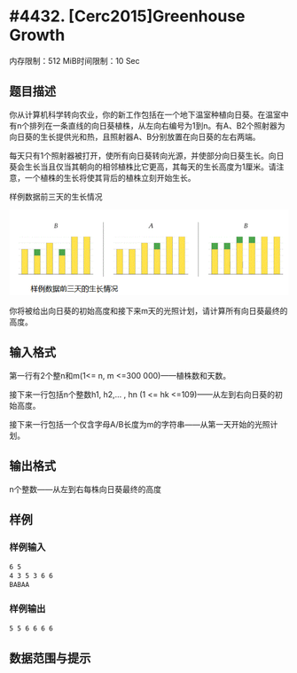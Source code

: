 # #4432. [Cerc2015]Greenhouse Growth

内存限制：512 MiB时间限制：10 Sec

## 题目描述

你从计算机科学转向农业，你的新工作包括在一个地下温室种植向日葵。在温室中有n个排列在一条直线的向日葵植株，从左向右编号为1到n。有A、B2个照射器为向日葵的生长提供光和热，且照射器A、B分别放置在向日葵的左右两端。

每天只有1个照射器被打开，使所有向日葵转向光源，并使部分向日葵生长。向日葵会生长当且仅当其朝向的相邻植株比它更高，其每天的生长高度为1厘米。请注意，一个植株的生长将使其背后的植株立刻开始生长。

样例数据前三天的生长情况

![](upload/201603/aa(1).gif)

你将被给出向日葵的初始高度和接下来m天的光照计划，请计算所有向日葵最终的高度。

## 输入格式

第一行有2个整n和m(1<= n, m <=300 000)&mdash;&mdash;植株数和天数。

接下来一行包括n个整数h1, h2,&hellip; , hn (1 <= hk <=109)&mdash;&mdash;从左到右向日葵的初始高度。

接下来一行包括一个仅含字母A/B长度为m的字符串&mdash;&mdash;从第一天开始的光照计划。

## 输出格式

n个整数&mdash;&mdash;从左到右每株向日葵最终的高度

## 样例

### 样例输入

    
    6 5
    4 3 5 3 6 6
    BABAA
    
    

### 样例输出

    
    5 5 6 6 6 6
    

## 数据范围与提示
